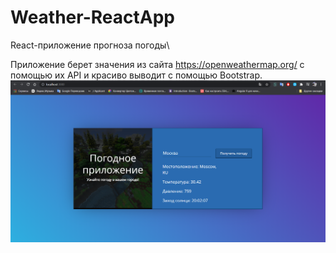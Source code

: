 # Weather-ReactApp
React-приложение прогноза погоды\

Приложение берет значения из сайта https://openweathermap.org/ с помощью их API и красиво выводит с помощью Bootstrap.
![WeatherApp](2021-08-17_17-01-58.png)

